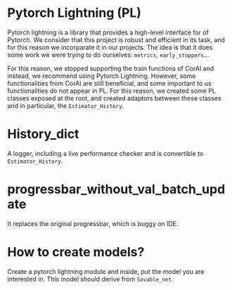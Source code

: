 # Pytorch Lightning (PL)

Pytorch lightning is a library that provides a high-level interface for of Pytorch. We consider that this project is robust and
efficient in its task, and for this reason we incorparate it in our projects. The idea is that it does some work we were
trying to do ourselves: `metrics`, `early_stoppers`...

For this reason, we stopped supporting the train functions of CorAI and instead, we recommend using Pytorch Lightning.
However, some functionalities from CorAI are still beneficial, and some important to us functionalities do not appear in
PL. For this reason, we created some PL classes exposed at the root, and created adaptors between these classes and in
particular, the `Estimator_History`.

# History_dict

A logger, including a live performance checker and is convertible to `Estimator_History`.

# progressbar_without_val_batch_update

It replaces the original progressbar, which is buggy on IDE.

# How to create models?

Create a pytorch lightning module and inside, put the model you are interested in. This model should derive
from `Savable_net`.